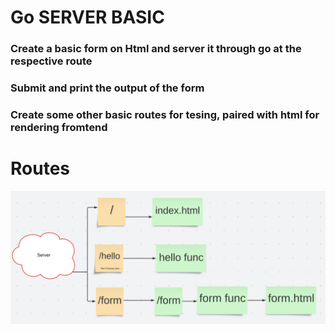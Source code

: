 # Go SERVER BASIC

### Create a basic form on Html and server it through go at the respective route
### Submit and print the output of the form
### Create some other basic routes for tesing, paired with html for rendering fromtend 

# Routes

![Routes](Routes.png)

